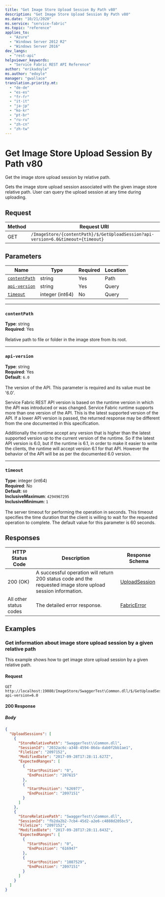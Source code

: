 ```yaml
---
title: "Get Image Store Upload Session By Path v80"
description: "Get Image Store Upload Session By Path v80"
ms.date: "10/21/2020"
ms.service: "service-fabric"
ms.topic: "reference"
applies_to: 
  - "Azure"
  - "Windows Server 2012 R2"
  - "Windows Server 2016"
dev_langs: 
  - "rest-api"
helpviewer_keywords: 
  - "Service Fabric REST API Reference"
author: "erikadoyle"
ms.author: "edoyle"
manager: "gwallace"
translation.priority.mt: 
  - "de-de"
  - "es-es"
  - "fr-fr"
  - "it-it"
  - "ja-jp"
  - "ko-kr"
  - "pt-br"
  - "ru-ru"
  - "zh-cn"
  - "zh-tw"
---
```

# Get Image Store Upload Session By Path v80
Get the image store upload session by relative path.

Gets the image store upload session associated with the given image store relative path. User can query the upload session at any time during uploading. 


## Request
| Method | Request URI |
| ------ | ----------- |
| GET | `/ImageStore/{contentPath}/$/GetUploadSession?api-version=6.0&timeout={timeout}` |


## Parameters
| Name | Type | Required | Location |
| --- | --- | --- | --- |
| [`contentPath`](#contentpath) | string | Yes | Path |
| [`api-version`](#api-version) | string | Yes | Query |
| [`timeout`](#timeout) | integer (int64) | No | Query |

____
### `contentPath`
__Type__: string <br/>
__Required__: Yes<br/>
<br/>
Relative path to file or folder in the image store from its root.

____
### `api-version`
__Type__: string <br/>
__Required__: Yes<br/>
__Default__: `6.0` <br/>
<br/>
The version of the API. This parameter is required and its value must be '6.0'.

Service Fabric REST API version is based on the runtime version in which the API was introduced or was changed. Service Fabric runtime supports more than one version of the API. This is the latest supported version of the API. If a lower API version is passed, the returned response may be different from the one documented in this specification.

Additionally the runtime accept any version that is higher than the latest supported version up to the current version of the runtime. So if the latest API version is 6.0, but if the runtime is 6.1, in order to make it easier to write the clients, the runtime will accept version 6.1 for that API. However the behavior of the API will be as per the documented 6.0 version.


____
### `timeout`
__Type__: integer (int64) <br/>
__Required__: No<br/>
__Default__: `60` <br/>
__InclusiveMaximum__: `4294967295` <br/>
__InclusiveMinimum__: `1` <br/>
<br/>
The server timeout for performing the operation in seconds. This timeout specifies the time duration that the client is willing to wait for the requested operation to complete. The default value for this parameter is 60 seconds.

## Responses

| HTTP Status Code | Description | Response Schema |
| --- | --- | --- |
| 200 (OK) | A successful operation will return 200 status code and the requested image store upload session information.<br/> | [UploadSession](sfclient-v80-model-uploadsession.md) |
| All other status codes | The detailed error response.<br/> | [FabricError](sfclient-v80-model-fabricerror.md) |

## Examples

### Get information about image store upload session by a given relative path

This example shows how to get image store upload session by a given relative path.

#### Request
```
GET http://localhost:19080/ImageStore/SwaggerTest\Common.dll/$/GetUploadSession?api-version=6.0
```

#### 200 Response
##### Body
```json
{
  "UploadSessions": [
    {
      "StoreRelativePath": "SwaggerTest\\Common.dll",
      "SessionId": "2032ac6c-a348-4594-86da-dab0f2bb1ae1",
      "FileSize": "2097152",
      "ModifiedDate": "2017-09-28T17:28:11.627Z",
      "ExpectedRanges": [
        {
          "StartPosition": "0",
          "EndPosition": "207615"
        },
        {
          "StartPosition": "626977",
          "EndPosition": "2097151"
        }
      ]
    },
    {
      "StoreRelativePath": "SwaggerTest\\Common.dll",
      "SessionId": "fb2da2b2-7cb4-45d2-a2e6-c4888d205bc5",
      "FileSize": "2097152",
      "ModifiedDate": "2017-09-28T17:28:11.643Z",
      "ExpectedRanges": [
        {
          "StartPosition": "0",
          "EndPosition": "616947"
        },
        {
          "StartPosition": "1087529",
          "EndPosition": "2097151"
        }
      ]
    }
  ]
}
```

